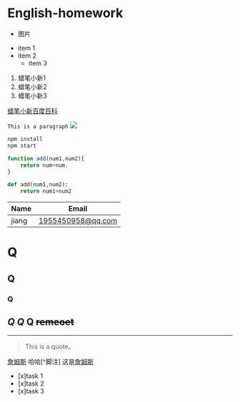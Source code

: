 # English-homework
- 图片
* item 1
* item 2
  * item 3
1. 蜡笔小新1
1. 蜡笔小新2
1. 蜡笔小新3

[蜡笔小新百度百科](https://baike.baidu.com/item/%E8%9C%A1%E7%AC%94%E5%B0%8F%E6%96%B0/29538?fr=aladdin)

`This is a paragraph`
![](https://gimg2.baidu.com/image_search/src=http%3A%2F%2Finews.gtimg.com%2Fnewsapp_bt%2F0%2F13324705178%2F1000&refer=http%3A%2F%2Finews.gtimg.com&app=2002&size=f9999,10000&q=a80&n=0&g=0n&fmt=jpeg?sec=1622127338&t=45ce0645bc59bccb81734b124a54f826)
```Bash
npm install
npm start
```
```javascript
function add(num1,num2){
    return num+num;
}
```
```python
def add(num1,num2):
    return num1+num2
```
| Name | Email           |
|------|-----------------|      
|jiang |1955450958@qq.com|    
 
# Q
## Q
### Q
_Q_
*Q*
**Q**
~~remeoet~~
---
___
> This is a quote。

[//]:# (haha ,我是注释)
[詹姆斯](https://cn.bing.com/images/search?q=%e7%8c%aa&qpvt=%e7%8c%aa&form=IGRE&first=1&tsc=ImageBasicHover)
哈哈[^脚注]
这是[詹姆斯][1]

[1]:https://cn.bing.com/images/search?q=%e7%8c%aa&qpvt=%e7%8c%aa&form=IGRE&first=1&tsc=ImageBasicHover "李秋阳"
[//]:# (Task Lists)
* [x]task 1
* [x]task 2
* [x]task 3
